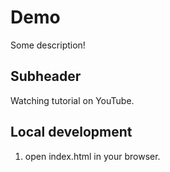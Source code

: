 # Demo

Some description!

## Subheader

Watching tutorial on YouTube.

## Local development

1. open index.html in your browser.